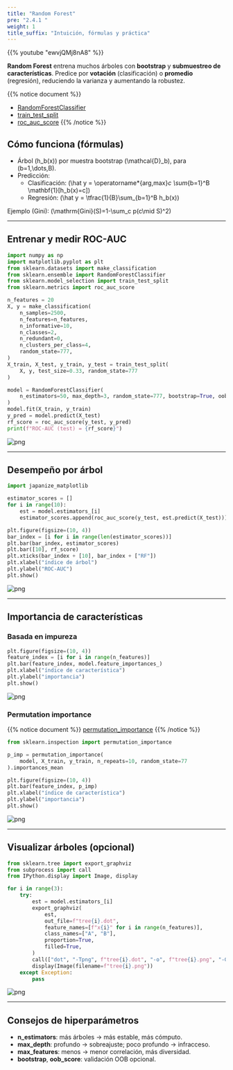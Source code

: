 ```yaml
---
title: "Random Forest"
pre: "2.4.1 "
weight: 1
title_suffix: "Intuición, fórmulas y práctica"
---
```


{{% youtube "ewvjQMj8nA8" %}}

<div class="pagetop-box">
  <p><b>Random Forest</b> entrena muchos árboles con <b>bootstrap</b> y <b>submuestreo de características</b>. Predice por <b>votación</b> (clasificación) o <b>promedio</b> (regresión), reduciendo la varianza y aumentando la robustez.</p>
</div>

{{% notice document %}}
- [RandomForestClassifier](https://scikit-learn.org/stable/modules/generated/sklearn.ensemble.RandomForestClassifier.html)
- [train_test_split](https://scikit-learn.org/stable/modules/generated/sklearn.model_selection.train_test_split.html)
- [roc_auc_score](https://scikit-learn.org/stable/modules/generated/sklearn.metrics.roc_auc_score.html)
{{% /notice %}}

## Cómo funciona (fórmulas)
- Árbol \(h_b(x)\) por muestra bootstrap \(\mathcal{D}_b\), para \(b=1,\dots,B\).
- Predicción:
  - Clasificación: \(\hat y = \operatorname*{arg\,max}_c \sum_{b=1}^B \mathbf{1}[h_b(x)=c]\)
  - Regresión: \(\hat y = \tfrac{1}{B}\sum_{b=1}^B h_b(x)\)

Ejemplo (Gini): \(\mathrm{Gini}(S)=1-\sum_c p(c\mid S)^2\)

---

## Entrenar y medir ROC-AUC
```python
import numpy as np
import matplotlib.pyplot as plt
from sklearn.datasets import make_classification
from sklearn.ensemble import RandomForestClassifier
from sklearn.model_selection import train_test_split
from sklearn.metrics import roc_auc_score

n_features = 20
X, y = make_classification(
    n_samples=2500,
    n_features=n_features,
    n_informative=10,
    n_classes=2,
    n_redundant=0,
    n_clusters_per_class=4,
    random_state=777,
)
X_train, X_test, y_train, y_test = train_test_split(
    X, y, test_size=0.33, random_state=777
)

model = RandomForestClassifier(
    n_estimators=50, max_depth=3, random_state=777, bootstrap=True, oob_score=True
)
model.fit(X_train, y_train)
y_pred = model.predict(X_test)
rf_score = roc_auc_score(y_test, y_pred)
print(f"ROC-AUC (test) = {rf_score}")
```

![png](/images/basic/ensemble/RandomForest_files/RandomForest_6_0.png)

---

## Desempeño por árbol
```python
import japanize_matplotlib

estimator_scores = []
for i in range(10):
    est = model.estimators_[i]
    estimator_scores.append(roc_auc_score(y_test, est.predict(X_test)))

plt.figure(figsize=(10, 4))
bar_index = [i for i in range(len(estimator_scores))]
plt.bar(bar_index, estimator_scores)
plt.bar([10], rf_score)
plt.xticks(bar_index + [10], bar_index + ["RF"])
plt.xlabel("índice de árbol")
plt.ylabel("ROC-AUC")
plt.show()
```

![png](/images/basic/ensemble/RandomForest_files/RandomForest_6_0.png)

---

## Importancia de características

### Basada en impureza
```python
plt.figure(figsize=(10, 4))
feature_index = [i for i in range(n_features)]
plt.bar(feature_index, model.feature_importances_)
plt.xlabel("índice de característica")
plt.ylabel("importancia")
plt.show()
```

![png](/images/basic/ensemble/RandomForest_files/RandomForest_8_0.png)

### Permutation importance
{{% notice document %}}
[permutation_importance](https://scikit-learn.org/stable/modules/generated/sklearn.inspection.permutation_importance.html)
{{% /notice %}}

```python
from sklearn.inspection import permutation_importance

p_imp = permutation_importance(
    model, X_train, y_train, n_repeats=10, random_state=77
).importances_mean

plt.figure(figsize=(10, 4))
plt.bar(feature_index, p_imp)
plt.xlabel("índice de característica")
plt.ylabel("importancia")
plt.show()
```

![png](/images/basic/ensemble/RandomForest_files/RandomForest_10_0.png)

---

## Visualizar árboles (opcional)
```python
from sklearn.tree import export_graphviz
from subprocess import call
from IPython.display import Image, display

for i in range(3):
    try:
        est = model.estimators_[i]
        export_graphviz(
            est,
            out_file=f"tree{i}.dot",
            feature_names=[f"x{i}" for i in range(n_features)],
            class_names=["A", "B"],
            proportion=True,
            filled=True,
        )
        call(["dot", "-Tpng", f"tree{i}.dot", "-o", f"tree{i}.png", "-Gdpi=500"])
        display(Image(filename=f"tree{i}.png"))
    except Exception:
        pass
```

![png](/images/basic/ensemble/RandomForest_files/RandomForest_12_0.png)

---

## Consejos de hiperparámetros
- <b>n_estimators</b>: más árboles → más estable, más cómputo.
- <b>max_depth</b>: profundo → sobreajuste; poco profundo → infracceso.
- <b>max_features</b>: menos → menor correlación, más diversidad.
- <b>bootstrap</b>, <b>oob_score</b>: validación OOB opcional.

